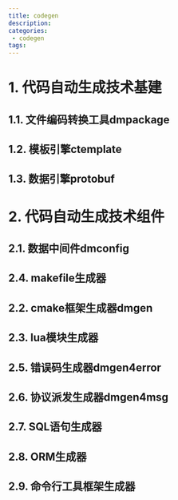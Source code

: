 ```yaml
---
title: codegen
description:
categories:
 - codegen
tags:
---
```


# 1. 代码自动生成技术基建

## 1.1. 文件编码转换工具dmpackage

## 1.2. 模板引擎ctemplate

## 1.3. 数据引擎protobuf

# 2. 代码自动生成技术组件

## 2.1. 数据中间件dmconfig

## 2.4. makefile生成器

## 2.2. cmake框架生成器dmgen

## 2.3. lua模块生成器

## 2.5. 错误码生成器dmgen4error

## 2.6. 协议派发生成器dmgen4msg

## 2.7. SQL语句生成器

## 2.8. ORM生成器

## 2.9. 命令行工具框架生成器